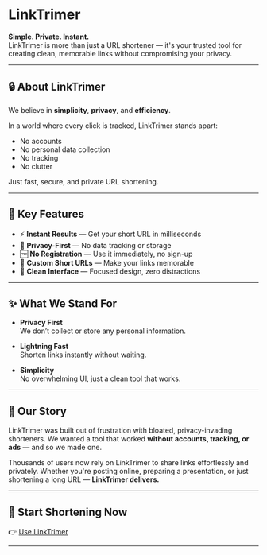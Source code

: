 # LinkTrimer

**Simple. Private. Instant.**  
LinkTrimer is more than just a URL shortener — it's your trusted tool for creating clean, memorable links without compromising your privacy.

---

## 🔒 About LinkTrimer

We believe in **simplicity**, **privacy**, and **efficiency**.

In a world where every click is tracked, LinkTrimer stands apart:
- No accounts
- No personal data collection
- No tracking
- No clutter

Just fast, secure, and private URL shortening.

---

## 🎯 Key Features

- ⚡ **Instant Results** — Get your short URL in milliseconds  
- 🔐 **Privacy-First** — No data tracking or storage  
- 🆓 **No Registration** — Use it immediately, no sign-up  
- 🧩 **Custom Short URLs** — Make your links memorable  
- 🧼 **Clean Interface** — Focused design, zero distractions  

---

## ✨ What We Stand For

- **Privacy First**  
  We don’t collect or store any personal information.

- **Lightning Fast**  
  Shorten links instantly without waiting.

- **Simplicity**  
  No overwhelming UI, just a clean tool that works.

---

## 📖 Our Story

LinkTrimer was built out of frustration with bloated, privacy-invading shorteners. We wanted a tool that worked **without accounts, tracking, or ads** — and so we made one.

Thousands of users now rely on LinkTrimer to share links effortlessly and privately. Whether you're posting online, preparing a presentation, or just shortening a long URL — **LinkTrimer delivers.**

---

## 🚀 Start Shortening Now

👉 [Use LinkTrimer](https://your-linktrimer-domain.com)

---
